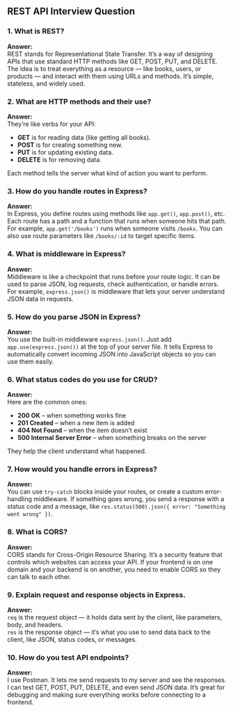

## REST API Interview Question


### 1. **What is REST?**
**Answer:**  
REST stands for Representational State Transfer. It’s a way of designing APIs that use standard HTTP methods like GET, POST, PUT, and DELETE. The idea is to treat everything as a resource — like books, users, or products — and interact with them using URLs and methods. It’s simple, stateless, and widely used.


### 2. **What are HTTP methods and their use?**
**Answer:**  
They’re like verbs for your API:
- **GET** is for reading data (like getting all books).
- **POST** is for creating something new.
- **PUT** is for updating existing data.
- **DELETE** is for removing data.

Each method tells the server what kind of action you want to perform.


### 3. **How do you handle routes in Express?**
**Answer:**  
In Express, you define routes using methods like `app.get()`, `app.post()`, etc. Each route has a path and a function that runs when someone hits that path. For example, `app.get('/books')` runs when someone visits `/books`. You can also use route parameters like `/books/:id` to target specific items.

### 4. **What is middleware in Express?**
**Answer:**  
Middleware is like a checkpoint that runs before your route logic. It can be used to parse JSON, log requests, check authentication, or handle errors. For example, `express.json()` is middleware that lets your server understand JSON data in requests.


### 5. **How do you parse JSON in Express?**
**Answer:**  
You use the built-in middleware `express.json()`. Just add `app.use(express.json())` at the top of your server file. It tells Express to automatically convert incoming JSON into JavaScript objects so you can use them easily.


### 6. **What status codes do you use for CRUD?**
**Answer:**  
Here are the common ones:
- **200 OK** – when something works fine
- **201 Created** – when a new item is added
- **404 Not Found** – when the item doesn’t exist
- **500 Internal Server Error** – when something breaks on the server

They help the client understand what happened.


### 7. **How would you handle errors in Express?**
**Answer:**  
You can use `try-catch` blocks inside your routes, or create a custom error-handling middleware. If something goes wrong, you send a response with a status code and a message, like `res.status(500).json({ error: "Something went wrong" })`.


### 8. **What is CORS?**
**Answer:**  
CORS stands for Cross-Origin Resource Sharing. It’s a security feature that controls which websites can access your API. If your frontend is on one domain and your backend is on another, you need to enable CORS so they can talk to each other.


### 9. **Explain request and response objects in Express.**
**Answer:**  
`req` is the request object — it holds data sent by the client, like parameters, body, and headers.  
`res` is the response object — it’s what you use to send data back to the client, like JSON, status codes, or messages.


### 10. **How do you test API endpoints?**
**Answer:**  
I use Postman. It lets me send requests to my server and see the responses. I can test GET, POST, PUT, DELETE, and even send JSON data. It’s great for debugging and making sure everything works before connecting to a frontend.
